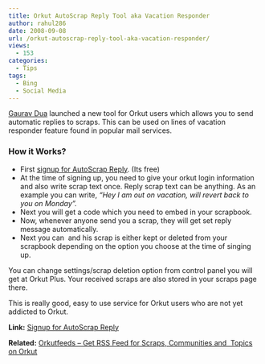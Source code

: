 ```yaml
---
title: Orkut AutoScrap Reply Tool aka Vacation Responder
author: rahul286
date: 2008-09-08
url: /orkut-autoscrap-reply-tool-aka-vacation-responder/
views:
  - 153
categories:
  - Tips
tags:
  - Bing
  - Social Media
---
```

<a href="http://www.orkutplus.net/2008/09/autoscrap-reply-bot-set-and-send-auto-replies-to-your-scraps.html" onclick="_gaq.push(['_trackEvent', 'outbound-article', 'http://www.orkutplus.net/2008/09/autoscrap-reply-bot-set-and-send-auto-replies-to-your-scraps.html', 'Gaurav Dua']);" >Gaurav Dua</a> launched a new tool for Orkut users which allows you to send automatic replies to scraps. This can be used on lines of vacation responder feature found in popular mail services.

### How it Works?

  * First <a href="http://www.orkutplus.net/toolkit/autobot/scrapbook-autobot-signup.php" onclick="_gaq.push(['_trackEvent', 'outbound-article', 'http://www.orkutplus.net/toolkit/autobot/scrapbook-autobot-signup.php', 'signup for AutoScrap Reply']);" >signup for AutoScrap Reply</a>. (Its free)
  * At the time of signing up, you need to give your orkut login information and also write scrap text once. Reply scrap text can be anything. As an example you can write, *“Hey I am out on vacation, will revert back to you on Monday”.*
  * Next you will get a code which you need to embed in your scrapbook.
  * Now, whenever anyone send you a scrap, they will get set reply message automatically.
  * Next you can&#160; and his scrap is either kept or deleted from your scrapbook depending on the option you choose at the time of singing up.

You can change settings/scrap deletion option from control panel you will get at Orkut Plus. Your received scraps are also stored in your scraps page there.

This is really good, easy to use service for Orkut users who are not yet addicted to Orkut. 

**Link:** <a href="http://www.orkutplus.net/toolkit/autobot/scrapbook-autobot-signup.php" onclick="_gaq.push(['_trackEvent', 'outbound-article', 'http://www.orkutplus.net/toolkit/autobot/scrapbook-autobot-signup.php', 'Signup for AutoScrap Reply']);" >Signup for AutoScrap Reply</a>

**Related:** <a href="http://blog.orkutfeeds.com/docs/" onclick="_gaq.push(['_trackEvent', 'outbound-article', 'http://blog.orkutfeeds.com/docs/', 'Orkutfeeds – Get RSS Feed for Scraps, Communities and&#160; Topics on Orkut']);" >Orkutfeeds – Get RSS Feed for Scraps, Communities and&#160; Topics on Orkut</a>

